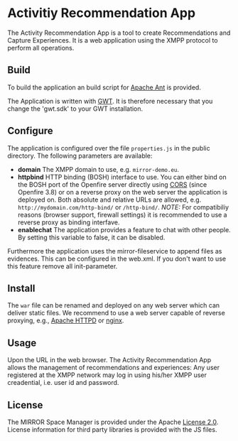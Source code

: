 # Activitiy Recommendation App
The Activity Recommendation App is a tool to create Recommendations and Capture Experiences. It is a web application using the XMPP protocol to perform all operations.

## Build
To build the application an build script for [Apache Ant][1] is provided.

The Application is written with [GWT][2]. It is therefore necessary that you change the 'gwt.sdk' to your GWT installation.

## Configure
The application is configured over the file `properties.js` in the public directory. The following parameters are available:

* **domain**
The XMPP domain to use, e.g. `mirror-demo.eu`.
* **httpbind**
HTTP binding (BOSH) interface to use. You can either bind on the BOSH port of the Openfire server directly using [CORS][3] (since Openfire 3.8) or on a reverse proxy on the web server the application is deployed on. Both absolute and relative URLs are allowed, e.g. `http://mydomain.com/http-bind/` or `/http-bind/`.
*NOTE:* For compatibiliy reasons (browser support, firewall settings) it is recommended to use a reverse proxy as binding interfave.
* **enablechat**
The application provides a feature to chat with other people. By setting this variable to false, it can be disabled.

Furthermore the application uses the mirror-fileservice to append files as evidences. This can be configured in the web.xml. If you don't want to use this feature remove all init-parameter.

## Install
The `war` file can be renamed and deployed on any web server which can deliver static files. We recommend to use a web server capable of reverse proxying, e.g., [Apache HTTPD][4] or [nginx][5].

## Usage
Upon the URL in the web browser. The Activity Recommendation App allows the management of recommendations and experiences: Any user registered at the XMPP network may log in using his/her XMPP user creadential, i.e. user id and password.

## License
The MIRROR Space Manager is provided under the Apache [License 2.0][6].
License information for third party libraries is provided with the JS files.

  [1]: http://ant.apache.org/
  [2]: http://www.gwtproject.org/
  [3]: http://de.wikipedia.org/wiki/Cross-Origin_Resource_Sharing
  [4]: http://httpd.apache.org/
  [5]: http://nginx.org/
  [6]: http://www.apache.org/licenses/LICENSE-2.0.html